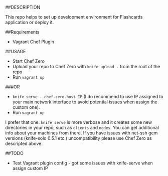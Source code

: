 ##DESCRIPTION

This repo helps to set up development environment for Flashcards application or deploy it.

##Requirements
  - Vagrant Chef Plugin

##USAGE

  - Start Chef Zero
  - Upload your repo to Chef Zero with `knife upload .` from the root of the repo
  - Run `vagrant up`

  ###OR

  - `knife serve --chef-zero-host IP` (I do recommend to use IP assigned to your main network interface to avoid potential issues when assign the custom one).
  - Run `vagrant up`

  I prefer that one. `knife serve` is more verbose and it creates some new directories in your repo, such as `clients` and `nodes`. You can get additional info about your machines from there.
  If you have issues with net-ssh gem versions (knife-solo 0.5.1 etc.) uncompatibility please use Chef Zero as descripted above.

##TODO

  - Test Vagrant plugin config - got some issues with knife-serve when assign custom IP
